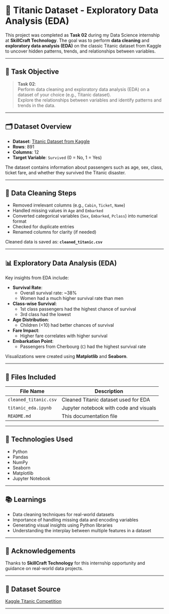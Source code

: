 # 🚢 Titanic Dataset - Exploratory Data Analysis (EDA)

This project was completed as **Task 02** during my Data Science internship at **SkillCraft Technology**. The goal was to perform **data cleaning** and **exploratory data analysis (EDA)** on the classic Titanic dataset from Kaggle to uncover hidden patterns, trends, and relationships between variables.

---

## 📌 Task Objective

> **Task 02**:  
Perform data cleaning and exploratory data analysis (EDA) on a dataset of your choice (e.g., Titanic dataset).  
Explore the relationships between variables and identify patterns and trends in the data.

---

## 🗂️ Dataset Overview

- **Dataset**: [Titanic Dataset from Kaggle](https://www.kaggle.com/c/titanic)
- **Rows**: 891  
- **Columns**: 12  
- **Target Variable**: `Survived` (0 = No, 1 = Yes)

The dataset contains information about passengers such as age, sex, class, ticket fare, and whether they survived the Titanic disaster.

---

## 🧹 Data Cleaning Steps

- Removed irrelevant columns (e.g., `Cabin`, `Ticket`, `Name`)
- Handled missing values in `Age` and `Embarked`
- Converted categorical variables (`Sex`, `Embarked`, `Pclass`) into numerical format
- Checked for duplicate entries
- Renamed columns for clarity (if needed)

Cleaned data is saved as: **`cleaned_titanic.csv`**

---

## 📊 Exploratory Data Analysis (EDA)

Key insights from EDA include:

- **Survival Rate**:
  - Overall survival rate: ~38%
  - Women had a much higher survival rate than men
- **Class-wise Survival**:
  - 1st class passengers had the highest chance of survival
  - 3rd class had the lowest
- **Age Distribution**:
  - Children (<10) had better chances of survival
- **Fare Impact**:
  - Higher fare correlates with higher survival
- **Embarkation Point**:
  - Passengers from Cherbourg (`C`) had the highest survival rate

Visualizations were created using **Matplotlib** and **Seaborn**.

---

## 📁 Files Included

| File Name            | Description                                 |
|----------------------|---------------------------------------------|
| `cleaned_titanic.csv`| Cleaned Titanic dataset used for EDA       |
| `titanic_eda.ipynb`  | Jupyter notebook with code and visuals     |
| `README.md`          | This documentation file                    |

---

## 📌 Technologies Used

- Python
- Pandas
- NumPy
- Seaborn
- Matplotlib
- Jupyter Notebook

---

## 📚 Learnings

- Data cleaning techniques for real-world datasets
- Importance of handling missing data and encoding variables
- Generating visual insights using Python libraries
- Understanding the interplay between multiple features in a dataset

---

## 🙌 Acknowledgements

Thanks to **SkillCraft Technology** for this internship opportunity and guidance on real-world data projects.

---

## 🔗 Dataset Source

[Kaggle Titanic Competition](https://www.kaggle.com/c/titanic)

---
